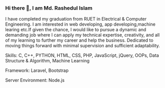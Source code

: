 ### Hi there 👋, I am Md. Rashedul Islam

I have completed my graduation from RUET in Electrical & Computer Engineering. I  am interested in web developing, app developing,machine learing etc.If given the chance, I would like to pursue a dynamic and demanding job where I can apply my technical expertise, creativity, and all of my learning to further my career and help the business. Dedicated to moving things forward with minimal supervision and sufficient adaptability. 

Skills: C, C++, PYTHON, HTML, CSS, PHP, JavaScript, jQuery, OOPs, Data Structure & Algorithm, Machine Learning

Framework: Laravel, Bootstrap

Server Environment: Node.js
